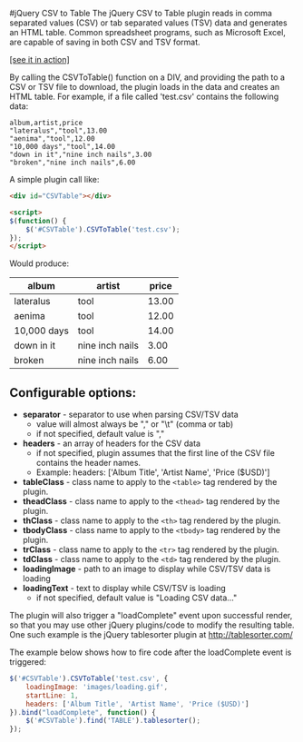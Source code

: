 #jQuery CSV to Table
The jQuery CSV to Table plugin reads in comma separated values (CSV) or tab separated values (TSV) data and generates an HTML table.  Common spreadsheet programs, such as Microsoft Excel, are capable of saving in both CSV and TSV format.

<a href='http://honestbleeps.com/csvtotable/demo.html'>[see it in action]</a>

By calling the CSVToTable() function on a DIV, and providing the path to a CSV or TSV file to download, the plugin loads in the data and creates an HTML table.  For example, if a file called 'test.csv' contains the following data:
```
album,artist,price
"lateralus","tool",13.00
"aenima","tool",12.00
"10,000 days","tool",14.00
"down in it","nine inch nails",3.00
"broken","nine inch nails",6.00
```

A simple plugin call like:
```html
<div id="CSVTable"></div>

<script>
$(function() {
	$('#CSVTable').CSVToTable('test.csv');
});
</script>
```

Would produce:

album | artist | price
----- | ------ | -----
lateralus | tool | 13.00
aenima | tool | 12.00
10,000 days | tool | 14.00
down in it | nine inch nails | 3.00
broken | nine inch nails | 6.00

## Configurable options: ##
  * **separator** - separator to use when parsing CSV/TSV data
    * value will almost always be "," or "\t" (comma or tab)
    * if not specified, default value is ","
  * **headers** - an array of headers for the CSV data
    * if not specified, plugin assumes that the first line of the CSV file contains the header names.
    * Example: headers: ['Album Title', 'Artist Name', 'Price ($USD)']
  * **tableClass** - class name to apply to the `<table>` tag rendered by the plugin.
  * **theadClass** - class name to apply to the `<thead>` tag rendered by the plugin.
  * **thClass** - class name to apply to the `<th>` tag rendered by the plugin.
  * **tbodyClass** - class name to apply to the `<tbody>` tag rendered by the plugin.
  * **trClass** - class name to apply to the `<tr>` tag rendered by the plugin.
  * **tdClass** - class name to apply to the `<td>` tag rendered by the plugin.
  * **loadingImage** - path to an image to display while CSV/TSV data is loading
  * **loadingText** - text to display while CSV/TSV is loading
    * if not specified, default value is "Loading CSV data..."


The plugin will also trigger a "loadComplete" event upon successful render, so that you may use other jQuery plugins/code to modify the resulting table.  One such example is the jQuery tablesorter plugin at http://tablesorter.com/

The example below shows how to fire code after the loadComplete event is triggered:

```js
$('#CSVTable').CSVToTable('test.csv', {
	loadingImage: 'images/loading.gif',
	startLine: 1,
	headers: ['Album Title', 'Artist Name', 'Price ($USD)']
}).bind("loadComplete", function() {
	$('#CSVTable').find('TABLE').tablesorter();
});
```
